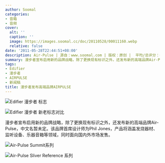 ```yaml
---
author: Soomal
categories:
- 音箱
- 音频
cover:
  alt: ''
  caption: ''
  image: https://images.soomal.cc/doc/20110528/00011160.webp
  relative: false
date: '2011-05-28T22:44:51+08:00'
description: Air-Pulse | 源自：www.soomal.com | 版权：原创 |  平均/总评分：09.00/72
summary: 漫步者宣布启用新的品牌战略，除了更换现有标识之外，还发布新的高端品牌Air-Pulse，中文名暂未定。该品牌首席设计师为Phil Jones，产品将涵盖发烧器材、监听设备、乐器音箱等领域，同时面向国内外市场发售
tags:
- Edifier
- 漫步者
- AIRPULSE
- 新闻稿
title: 漫步者发布高端品牌AIRPULSE
---
```


![Edifier 漫步者 标志](https://images.soomal.cc/doc/20110528/00011158.webp)



![Edifier 漫步者 新老标志对比](https://images.soomal.cc/doc/20110528/00011159.webp)



漫步者宣布启用新的品牌战略，除了更换现有标识之外，还发布新的高端品牌Air-Pulse，中文名暂未定。该品牌首席设计师为Phil Jones，产品将涵盖发烧器材、监听设备、乐器音箱等领域，同时面向国内外市场发售。



![Air-Pulse Summit系列](https://images.soomal.cc/doc/20110528/00011160.webp)



![Air-Pulse Sliver Reference 系列](https://images.soomal.cc/doc/20110528/00011161.webp)